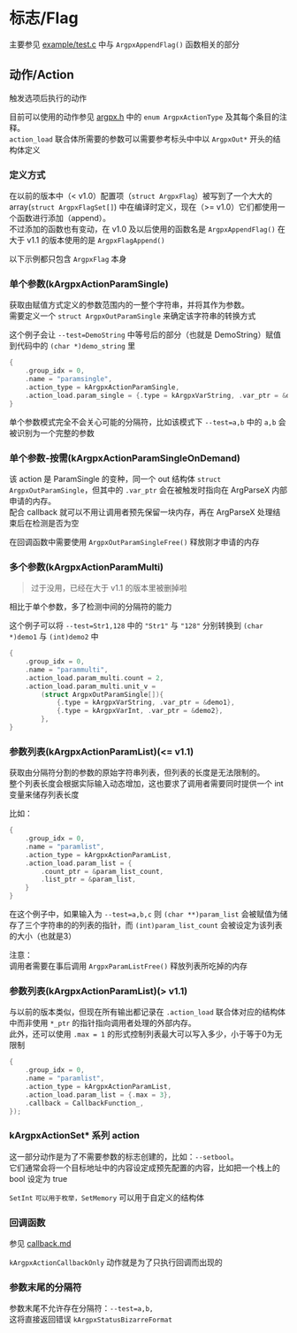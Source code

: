 # 标志/Flag

主要参见 [example/test.c](../example/test.c) 中与 `ArgpxAppendFlag()` 函数相关的部分

## 动作/Action

触发选项后执行的动作

目前可以使用的动作参见 [argpx.h](../example/test.c) 中的 `enum ArgpxActionType` 及其每个条目的注释。\
`action_load` 联合体所需要的参数可以需要参考标头中中以 `ArgpxOut*` 开头的结构体定义

### 定义方式

在以前的版本中（< v1.0）配置项（`struct ArgpxFlag`）被写到了一个大大的 array(`struct ArgpxFlagSet[]`) 中在编译时定义，现在（>= v1.0）它们都使用一个函数进行添加（append）。\
不过添加的函数也有变动，在 v1.0 及以后使用的函数名是 `ArgpxAppendFlag()` 在大于 v1.1 的版本使用的是 `ArgpxFlagAppend()`

以下示例都只包含 `ArgpxFlag` 本身

### 单个参数(kArgpxActionParamSingle)

获取由赋值方式定义的参数范围内的一整个字符串，并将其作为参数。\
需要定义一个 `struct ArgpxOutParamSingle` 来确定该字符串的转换方式

这个例子会让 `--test=DemoString` 中等号后的部分（也就是 DemoString）赋值到代码中的 `(char *)demo_string` 里

```c
{
    .group_idx = 0,
    .name = "paramsingle",
    .action_type = kArgpxActionParamSingle,
    .action_load.param_single = {.type = kArgpxVarString, .var_ptr = &demo_string},
}
```

单个参数模式完全不会关心可能的分隔符，比如该模式下 `--test=a,b` 中的 `a,b` 会被识别为一个完整的参数

### 单个参数-按需(kArgpxActionParamSingleOnDemand)

该 action 是 ParamSingle 的变种，同一个 out 结构体 `struct ArgpxOutParamSingle`，但其中的 `.var_ptr` 会在被触发时指向在 ArgParseX 内部申请的内存。\
配合 callback 就可以不用让调用者预先保留一块内存，再在 ArgParseX 处理结束后在检测是否为空

在回调函数中需要使用 `ArgpxOutParamSingleFree()` 释放刚才申请的内存

### 多个参数(kArgpxActionParamMulti)

> 过于没用，已经在大于 v1.1 的版本里被删掉啦

相比于单个参数，多了检测中间的分隔符的能力

这个例子可以将 `--test=Str1,128` 中的 `"Str1"` 与 `"128"` 分别转换到 `(char *)demo1` 与 `(int)demo2` 中

```c
{
    .group_idx = 0,
    .name = "parammulti",
    .action_load.param_multi.count = 2,
    .action_load.param_multi.unit_v =
        (struct ArgpxOutParamSingle[]){
            {.type = kArgpxVarString, .var_ptr = &demo1},
            {.type = kArgpxVarInt, .var_ptr = &demo2},
        },
}
```

### 参数列表(kArgpxActionParamList)(<= v1.1)

获取由分隔符分割的参数的原始字符串列表，但列表的长度是无法限制的。\
整个列表长度会根据实际输入动态增加，这也要求了调用者需要同时提供一个 int 变量来储存列表长度

比如：

```c
{
    .group_idx = 0,
    .name = "paramlist",
    .action_type = kArgpxActionParamList,
    .action_load.param_list = {
        .count_ptr = &param_list_count,
        .list_ptr = &param_list,
    }
}
```

在这个例子中，如果输入为 `--test=a,b,c` 则 `(char **)param_list` 会被赋值为储存了三个字符串的的列表的指针，而 `(int)param_list_count` 会被设定为该列表的大小（也就是3）

注意：\
调用者需要在事后调用 `ArgpxParamListFree()` 释放列表所吃掉的内存

### 参数列表(kArgpxActionParamList)(> v1.1)

与以前的版本类似，但现在所有输出都记录在 `.action_load` 联合体对应的结构体中而非使用 `*_ptr` 的指针指向调用者处理的外部内存。\
此外，还可以使用 `.max = 1` 的形式控制列表最大可以写入多少，小于等于0为无限制

```c
{
    .group_idx = 0,
    .name = "paramlist",
    .action_type = kArgpxActionParamList,
    .action_load.param_list = {.max = 3},
    .callback = CallbackFunction_,
});
```

### kArgpxActionSet* 系列 action

这一部分动作是为了不需要参数的标志创建的，比如：`--setbool`。\
它们通常会将一个目标地址中的内容设定成预先配置的内容，比如把一个栈上的 bool 设定为 true

`SetInt` `可以用于枚举，SetMemory` 可以用于自定义的结构体

### 回调函数

参见 [callback.md](./callback.md)

`kArgpxActionCallbackOnly` 动作就是为了只执行回调而出现的

### 参数末尾的分隔符

参数末尾不允许存在分隔符：`--test=a,b,`\
这将直接返回错误 `kArgpxStatusBizarreFormat`
